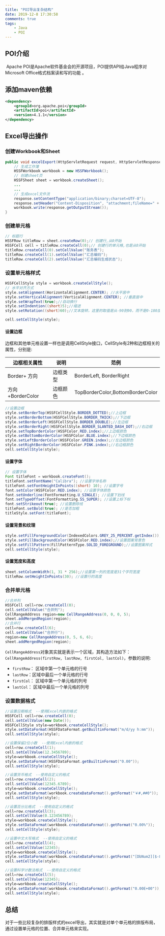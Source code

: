 ```yaml
---
title: "POI导出复杂结构"
date: 2019-12-8 17:30:58
comments: true
tags:
	- Java
    - POI
---
```


## POI介绍

​     Apache POI是Apache软件基金会的开源项目，POI提供API给Java程序对Microsoft Office格式档案读和写的功能 。

## 添加maven依赖

```xml
<dependency>
    <groupId>org.apache.poi</groupId>
    <artifactId>poi</artifactId>
    <version>4.1.1</version>
</dependency>
```

## Excel导出操作

 ### **创建Workbook和Sheet**

```java
public void excelExport(HttpServletRequest request, HttpServletResponse response) {
    // 生成工作簿
    HSSFWorkbook workbook = new HSSFWorkbook();
    // 创建sheet页
    HSSFSheet sheet = workbook.createSheet();
    ...
    ...
    // 生成excel文件流
    response.setContentType("application/binary;charset=UTF-8");
    response.setHeader("Content-Disposition", "attachment;fileName=" + URLEncoder.encode("账务明细导出" + ".xls", "UTF-8"));
    workbook.write(response.getOutputStream());
}
```

<!-- more -->

### **创建单元格**

```java
// 标题行
HSSFRow titleRow = sheet.createRow(0);// 创建行,从0开始
HSSFCell cell = titleRow.createCell(0);// 创建行的单元格,也是从0开始
titleRow.createCell(0).setCellValue("账务表");
titleRow.createCell(1).setCellValue("汇总编码");
titleRow.createCell(2).setCellValue("汇总编码生成状态");
```

### **设置单元格样式**

```java
HSSFCellStyle style = workbook.createCellStyle();
// 水平对齐方式
style.setAlignment(HorizontalAlignment.CENTER); //水平居中
style.setVerticalAlignment(VerticalAlignment.CENTER); //垂直居中
style.setWrapText(true);//自动换行
style.setIndention((short)5);//缩进
style.setRotation((short)60);//文本旋转，这里的取值是从-90到90，而不是0-180度

cell.setCellStyle(style);
```

#### 设置边框

​    边框和其他单元格设置一样也是调用CellStyle接口，CellStyle有2种和边框相关的属性，分别是:

| 边框相关属性      | 说明     | 范例                             |
| ----------------- | -------- | -------------------------------- |
| Border+ 方向      | 边框类型 | BorderLeft, BorderRight          |
| 方向 +BorderColor | 边框颜色 | TopBorderColor,BottomBorderColor |

```java
//设置边框
style.setBorderTop(HSSFCellStyle.BORDER_DOTTED);//上边框
style.setBorderBottom(HSSFCellStyle.BORDER_THICK);//下边框
style.setBorderLeft(HSSFCellStyle.BORDER_DOUBLE);//左边框
style.setBorderRight(HSSFCellStyle.BORDER_SLANTED_DASH_DOT);//右边框
style.setTopBorderColor(HSSFColor.RED.index);//上边框颜色
style.setBottomBorderColor(HSSFColor.BLUE.index);//下边框颜色
style.setLeftBorderColor(HSSFColor.GREEN.index);//左边框颜色
style.setRightBorderColor(HSSFColor.PINK.index);//右边框颜色
cell.setCellStyle(style);
```

#### 设置字体

```java
// 设置字体
Font titleFont = workbook.createFont();
titleFont.setFontName("Calibra"); //设置字体名称
titleFont.setFontHeightInPoints((short) 10); //设置字号
font.setColor(HSSFColor.RED.index); //设置字体颜色
font.setUnderline(FontFormatting.U_SINGLE); //设置下划线
font.setTypeOffset(FontFormatting.SS_SUPER); //设置上标下标
font.setStrikeout(true); //设置删除线
titleFont.setBold(true); //是否加粗
titleStyle.setFont(titleFont);
```

#### 设置背景和纹理

```java
style.setFillForegroundColor(IndexedColors.GREY_25_PERCENT.getIndex());//设置图案颜色
style.setFillBackgroundColor(HSSFColor.RED.index);//设置图案背景色
style.setFillPattern(FillPatternType.SOLID_FOREGROUND);//设置图案样式
cell.setCellStyle(style);
```

#### **设置宽度和高度**

```java
sheet.setColumnWidth(1, 31 * 256);//设置第一列的宽度是31个字符宽度
titleRow.setHeightInPoints(30); //设置行的高度
```

### **合并单元格**

```java
//合并列
HSSFCell cell=row.createCell(0);
cell.setCellValue("合并列");
CellRangeAddress region=new CellRangeAddress(0, 0, 0, 5);
sheet.addMergedRegion(region);
//合并行
cell=row.createCell(6);
cell.setCellValue("合并行");
region=new CellRangeAddress(0, 5, 6, 6);
sheet.addMergedRegion(region);
```

`CellRangeAddress`对象其实就是表示一个区域，其构造方法如下：`CellRangeAddress(firstRow, lastRow, firstCol, lastCol)`，参数的说明:

- `firstRow`： 区域中第一个单元格的行号
- `lastRow`：区域中最后一个单元格的行号
- `firstCol`： 区域中第一个单元格的列号
- `lastCol`： 区域中最后一个单元格的列号

### **设置数据格式**

```java
//设置日期格式  --使用Excel内嵌的格式
HSSFCell cell=row.createCell(0);
cell.setCellValue(new Date());
HSSFCellStyle style=workbook.createCellStyle();
style.setDataFormat(HSSFDataFormat.getBuiltinFormat("m/d/yy h:mm"));
cell.setCellStyle(style);

//设置保留2位小数  --使用Excel内嵌的格式
cell=row.createCell(1);
cell.setCellValue(12.3456789);
style=workbook.createCellStyle();
style.setDataFormat(HSSFDataFormat.getBuiltinFormat("0.00"));
cell.setCellStyle(style);

//设置货币格式  --使用自定义的格式
cell=row.createCell(2);
cell.setCellValue(12345.6789);
style=workbook.createCellStyle();
style.setDataFormat(workbook.createDataFormat().getFormat("￥#,##0"));
cell.setCellStyle(style);

//设置百分比格式  --使用自定义的格式
cell=row.createCell(3);
cell.setCellValue(0.123456789);
style=workbook.createCellStyle();
style.setDataFormat(workbook.createDataFormat().getFormat("0.00%"));
cell.setCellStyle(style);

//设置中文大写格式  --使用自定义的格式
cell=row.createCell(4);
cell.setCellValue(12345);
style=workbook.createCellStyle();
style.setDataFormat(workbook.createDataFormat().getFormat("[DbNum2][$-804]0"));
cell.setCellStyle(style);

//设置科学计数法格式  --使用自定义的格式
cell=row.createCell(5);
cell.setCellValue(12345);
style=workbook.createCellStyle();
style.setDataFormat(workbook.createDataFormat().getFormat("0.00E+00"));
cell.setCellStyle(style);
```

## 总结

​    对于一些比较复杂的排版样式的excel导出，其实就是对单个单元格的排版布局，通过设置单元格的位置、合并单元格来实现。